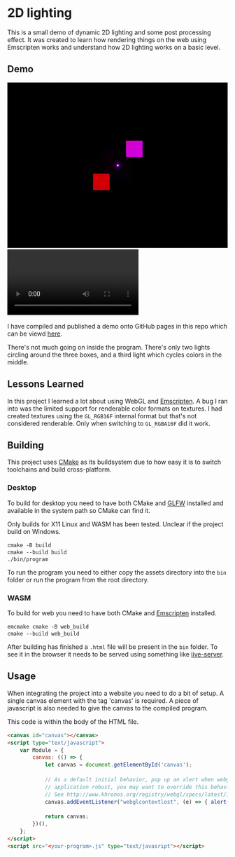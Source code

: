 # 2D lighting

This is a small demo of dynamic 2D lighting and some post processing effect. It
was created to learn how rendering things on the web using Emscripten works and
understand how 2D lighting works on a basic level.

## Demo

![demo video](demo.gif)
![demo video](demo.mp4)

I have compiled and published a demo onto GitHub pages in this repo which can be
viewd [here](http://variablegoose.github.io/2d-lighting).

There's not much going on inside the program. There's only two lights circling
around the three boxes, and a third light which cycles colors in the middle.

## Lessons Learned

In this project I learned a lot about using WebGL and
[Emscripten](https://emscripten.org/). A bug I ran into was the limited support
for renderable color formats on textures. I had created textures using the
    `GL_RGB16F` internal format but that's not considered renderable. Only when
    switching to `GL_RGBA16F` did it work.

## Building

This project uses [CMake](https://cmake.org/) as its buildsystem due to how easy
it is to switch toolchains and build cross-platform.

### Desktop

To build for desktop you need to have both CMake and
[GLFW](https://www.glfw.org/) installed and available in the system path so
CMake can find it.

Only builds for X11 Linux and WASM has been tested. Unclear if the project build
on Windows.

```shell
cmake -B build
cmake --build build
./bin/program
```
To run the program you need to either copy the assets directory into the `bin`
folder or run the program from the root directory.

### WASM

To build for web you need to have both CMake and
[Emscripten](https://emscripten.org/docs/getting_started/downloads.html)
installed.

```shell
emcmake cmake -B web_build
cmake --build web_build
```

After building has finished a `.html` file will be present in the `bin` folder.
To see it in the browser it needs to be served using something like
[live-server](https://www.npmjs.com/package/live-server).

## Usage

When integrating the project into a website you need to do a bit of setup. A
single canvas element with the tag 'canvas' is required. A piece of javascript
is also needed to give the canvas to the compiled program.

This code is within the body of the HTML file.

```html
<canvas id="canvas"></canvas>
<script type="text/javascript">
    var Module = {
        canvas: (() => {
            let canvas = document.getElementById('canvas');

            // As a default initial behavior, pop up an alert when webgl context is lost. To make your
            // application robust, you may want to override this behavior before shipping!
            // See http://www.khronos.org/registry/webgl/specs/latest/1.0/#5.15.2
            canvas.addEventListener("webglcontextlost", (e) => { alert('WebGL context lost. You will need to reload the page.'); e.preventDefault(); }, false);

            return canvas;
        })(),
    };
</script>
<script src="<your-program>.js" type="text/javasript"></script>
```
